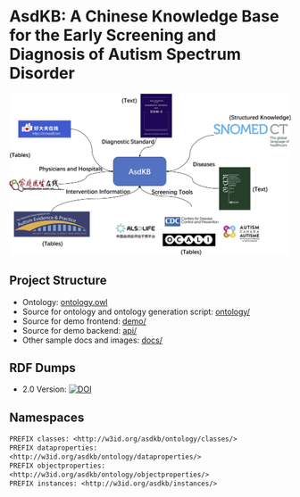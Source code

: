 # AsdKB: A Chinese Knowledge Base for the Early Screening and Diagnosis of Autism Spectrum Disorder

![AsdKB](./docs/asdkb.png)

## Project Structure

- Ontology: [ontology.owl](./ontology/ontology.owl)
- Source for ontology and ontology generation script: [ontology/](./ontology/)
- Source for demo frontend: [demo/](./demo/)
- Source for demo backend: [api/](./api/)
- Other sample docs and images: [docs/](./docs/)

## RDF Dumps

- 2.0 Version: [![DOI](https://zenodo.org/badge/DOI/10.5281/zenodo.6522173.svg)](https://doi.org/10.5281/zenodo.6522173)

## Namespaces

```sparql
PREFIX classes: <http://w3id.org/asdkb/ontology/classes/>
PREFIX dataproperties: <http://w3id.org/asdkb/ontology/dataproperties/>
PREFIX objectproperties: <http://w3id.org/asdkb/ontology/objectproperties/>
PREFIX instances: <http://w3id.org/asdkb/instances/>
```
